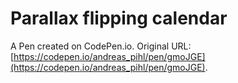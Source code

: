 # Parallax flipping calendar 

A Pen created on CodePen.io. Original URL: [https://codepen.io/andreas_pihl/pen/gmoJGE](https://codepen.io/andreas_pihl/pen/gmoJGE).


